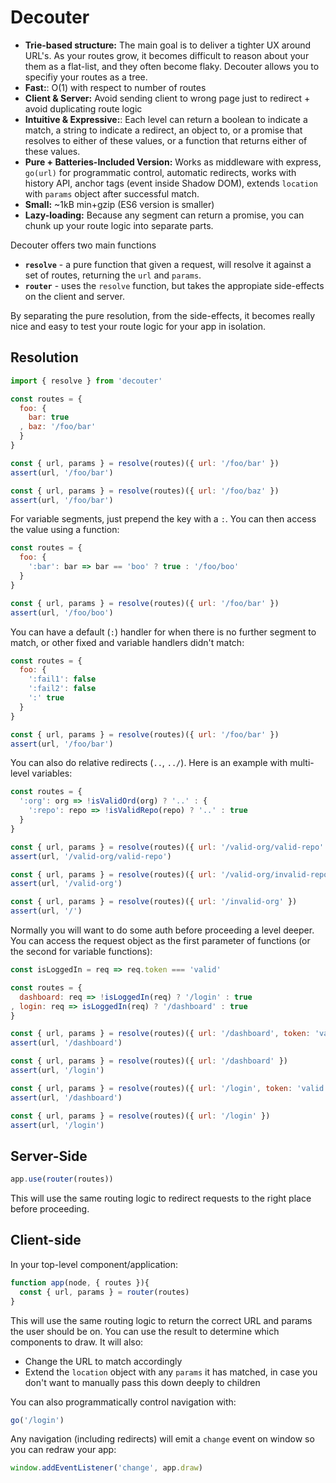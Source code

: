 # Decouter

* **Trie-based structure:** The main goal is to deliver a tighter UX around URL's. As your routes grow, it becomes difficult to reason about your them as a flat-list, and they often become flaky. Decouter allows you to specifiy your routes as a tree.
* **Fast:**: O(1) with respect to number of routes
* **Client & Server:** Avoid sending client to wrong page just to redirect + avoid duplicating route logic
* **Intuitive & Expressive:**: Each level can return a boolean to indicate a match, a string to indicate a redirect, an object to, or a promise that resolves to either of these values, or a function that returns either of these values.
* **Pure + Batteries-Included Version:** Works as middleware with express, `go(url)` for programmatic control, automatic redirects, works with history API, anchor tags (event inside Shadow DOM), extends `location` with `params` object after successful match.
* **Small:** ~1kB min+gzip (ES6 version is smaller)
* **Lazy-loading:** Because any segment can return a promise, you can chunk up your route logic into separate parts.

Decouter offers two main functions
* **`resolve`** - a pure function that given a request, will resolve it against a set of routes, returning the `url` and `params`.
* **`router`** - uses the `resolve` function, but takes the appropiate side-effects on the client and server.

By separating the pure resolution, from the side-effects, it becomes really nice and easy to test your route logic for your app in isolation.

## Resolution

```js
import { resolve } from 'decouter'

const routes = {
  foo: {
    bar: true
  , baz: '/foo/bar'
  }
}

const { url, params } = resolve(routes)({ url: '/foo/bar' })
assert(url, '/foo/bar')

const { url, params } = resolve(routes)({ url: '/foo/baz' })
assert(url, '/foo/bar')
```

For variable segments, just prepend the key with a `:`. You can then access the value using a function:

```js
const routes = {
  foo: {
    ':bar': bar => bar == 'boo' ? true : '/foo/boo'
  }
}

const { url, params } = resolve(routes)({ url: '/foo/bar' })
assert(url, '/foo/boo')
```

You can have a default (`:`) handler for when there is no further segment to match, or other fixed and variable handlers didn't match:

```js
const routes = {
  foo: {
    ':fail1': false
    ':fail2': false
    ':' true
  }
}

const { url, params } = resolve(routes)({ url: '/foo/bar' })
assert(url, '/foo/bar')
```

You can also do relative redirects (`..`, `../`). Here is an example with multi-level variables:

```js
const routes = {
  ':org': org => !isValidOrd(org) ? '..' : {
    ':repo': repo => !isValidRepo(repo) ? '..' : true
  }
}

const { url, params } = resolve(routes)({ url: '/valid-org/valid-repo' })
assert(url, '/valid-org/valid-repo')

const { url, params } = resolve(routes)({ url: '/valid-org/invalid-repo' })
assert(url, '/valid-org')

const { url, params } = resolve(routes)({ url: '/invalid-org' })
assert(url, '/')
```

Normally you will want to do some auth before proceeding a level deeper. You can access the request object as the first parameter of functions (or the second for variable functions):

```js
const isLoggedIn = req => req.token === 'valid'

const routes = {
  dashboard: req => !isLoggedIn(req) ? '/login' : true
, login: req => isLoggedIn(req) ? '/dashboard' : true
}

const { url, params } = resolve(routes)({ url: '/dashboard', token: 'valid' })
assert(url, '/dashboard')

const { url, params } = resolve(routes)({ url: '/dashboard' })
assert(url, '/login')

const { url, params } = resolve(routes)({ url: '/login', token: 'valid' })
assert(url, '/dashboard')

const { url, params } = resolve(routes)({ url: '/login' })
assert(url, '/login')
```

## Server-Side

```js
app.use(router(routes))
```

This will use the same routing logic to redirect requests to the right place before proceeding.

## Client-side

In your top-level component/application:

```js
function app(node, { routes }){
  const { url, params } = router(routes) 
}
```

This will use the same routing logic to return the correct URL and params the user should be on. You can use the result to determine which components to draw. It will also: 

* Change the URL to match accordingly
* Extend the `location` object with any `params` it has matched, in case you don't want to manually pass this down deeply to children

You can also programmatically control navigation with:

```js
go('/login')
```

Any navigation (including redirects) will emit a `change` event on window so you can redraw your app:

```js
window.addEventListener('change', app.draw)
```